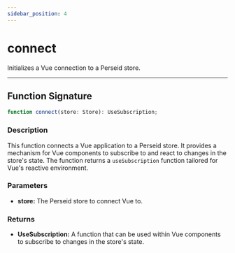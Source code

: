 ```yaml
---
sidebar_position: 4
---
```


# connect

Initializes a Vue connection to a Perseid store.

---

## Function Signature

```typescript
function connect(store: Store): UseSubscription;
```

### Description

This function connects a Vue application to a Perseid store. It provides a mechanism for Vue components to subscribe to and react to changes in the store's state. The function returns a `useSubscription` function tailored for Vue's reactive environment.

### Parameters

- **store:** The Perseid store to connect Vue to.

### Returns

- **UseSubscription:** A function that can be used within Vue components to subscribe to changes in the store's state.
